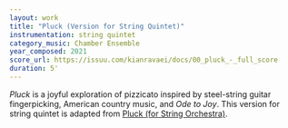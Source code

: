 ```yaml
---
layout: work
title: "Pluck (Version for String Quintet)"
instrumentation: string quintet
category_music: Chamber Ensemble
year_composed: 2021
score_url: https://issuu.com/kianravaei/docs/00_pluck_-_full_score
duration: 5'
---
```

<i>Pluck</i> is a joyful exploration of pizzicato inspired by steel-string guitar fingerpicking, American country music, and <i>Ode to Joy</i>. This version for string quintet is adapted from <a href="{{ site.url }}{{ site.baseurl }}/works/pluck/">Pluck (for String Orchestra)</a>.